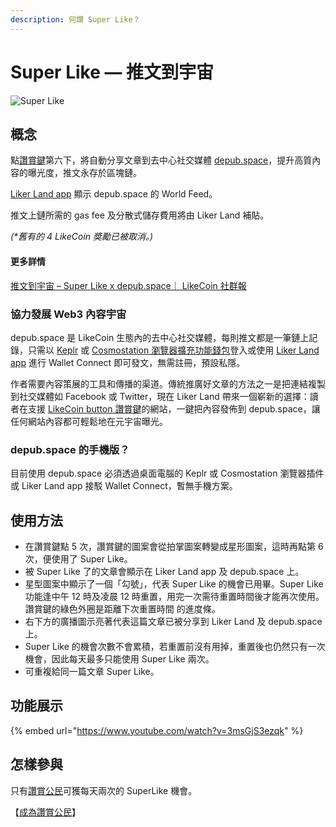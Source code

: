 ```yaml
---
description: 何謂 Super Like？
---
```


# Super Like — 推文到宇宙

![Super Like](../../.gitbook/assets/likecoin\_ad92\_super\_like\_dragonball.png)

## 概念

點[讚賞鍵](../creator/)第六下，將自動分享文章到去中心社交媒體 [depub.space](../depub.space/)，提升高質內容的曝光度，推文永存於區塊鏈。

​[Liker Land app](https://docs.like.co/v/zh/user-guide/liker-land/download) 顯示 depub.space 的 World Feed。

推文上鏈所需的 gas fee 及分散式儲存費用將由 Liker Land 補貼。

_(\*舊有的 4 LikeCoin 奬勵已被取消。)_

#### 更多詳情

[推文到宇宙 – Super Like x depub.space｜ LikeCoin 社群報](https://blog.like.co/zh/%E6%8E%A8%E6%96%87%E5%88%B0%E5%AE%87%E5%AE%99-super-like-x-depub-space%EF%BD%9C-likecoin-%E7%A4%BE%E7%BE%A4%E5%A0%B1/)

### **協力發展 Web3 內容宇宙**

depub.space 是 LikeCoin 生態內的去中心社交媒體，每則推文都是一筆鏈上記錄，只需以 [Keplr](../../general-guides/wallet/keplr/) 或 [Cosmostation 瀏覽器擴充功能錢包](../../general-guides/wallet/cosmostation/)登入或使用 [Liker Land app](download.md) 進行 Wallet Connect 即可發文，無需註冊，預設私隱。

作者需要內容策展的工具和傳播的渠道。傳統推廣好文章的方法之一是把連結複製到社交媒體如 Facebook 或 Twitter，現在 Liker Land 帶來一個嶄新的選擇：讀者在支援 [LikeCoin button 讚賞鍵](../creator/)的網站，一鍵把內容發佈到 depub.space，讓任何網站內容都可輕鬆地在元宇宙曝光。

### depub.space 的手機版？

目前使用 depub.space 必須透過桌面電腦的 Keplr 或 Cosmostation 瀏覽器插件或 Liker Land app 接駁 Wallet Connect，暫無手機方案。

## 使用方法

* 在讚賞鍵點 5 次，讚賞鍵的圖案會從拍掌圖案轉變成星形圖案，這時再點第 6 次，便使用了 Super Like。
* 被 Super Like 了的文章會顯示在 Liker Land app 及 depub.space 上。
* 星型圖案中顯示了一個「勾號」，代表 Super Like 的機會已用畢。Super Like 功能逢中午 12 時及凌晨 12 時重置，用完一次需待重置時間後才能再次使用。讚賞鍵的綠色外圈是距離下次重置時間 的進度條。
* 右下方的廣播圖示亮著代表這篇文章已被分享到 Liker Land 及 depub.space 上。
* Super Like 的機會次數不會累積，若重置前沒有用掉，重置後也仍然只有一次機會，因此每天最多只能使用 Super Like 兩次。
* 可重複給同一篇文章 Super Like。

## 功能展示

{% embed url="https://www.youtube.com/watch?v=3msGjS3ezqk" %}

## 怎樣參與

只有[讚賞公民](../civic-liker/)可獲每天兩次的 SuperLike 機會。

【[成為讚賞公民](../civic-liker/be-a-civic-liker.md)】
